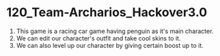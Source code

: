 # 120_Team-Archarios_Hackover3.0

1. This game is a racing car game having penguin as it's main character.
2. We can edit our character's outfit and take cool skins to it.
3. We can also level up our character by giving certain boost up to it.
